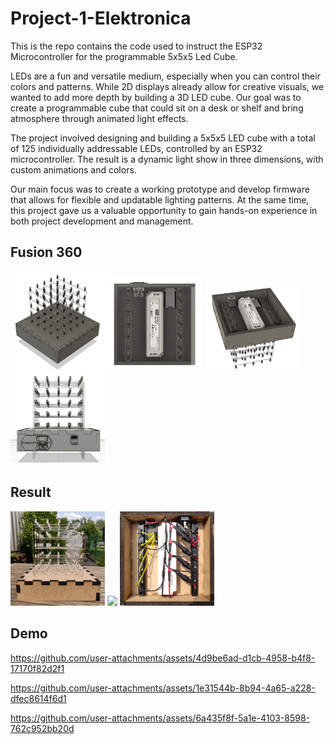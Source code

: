 # Project-1-Elektronica

This is the repo contains the code used to instruct the ESP32 Microcontroller for the programmable 5x5x5 Led Cube.

LEDs are a fun and versatile medium, especially when you can control their colors and patterns. While 2D displays already allow for creative visuals, we wanted to add more depth by building a 3D LED cube. Our goal was to create a programmable cube that could sit on a desk or shelf and bring atmosphere through animated light effects.

The project involved designing and building a 5x5x5 LED cube with a total of 125 individually addressable LEDs, controlled by an ESP32 microcontroller. The result is a dynamic light show in three dimensions, with custom animations and colors.

Our main focus was to create a working prototype and develop firmware that allows for flexible and updatable lighting patterns. At the same time, this project gave us a valuable opportunity to gain hands-on experience in both project development and management.

## Fusion 360
<img src="images/fusion1.png" style="width:30%"/> <img src="images/fusion2.png" style="width:30%"/>
<img src="images/fusion3.png" style="width:30%"/> <img src="images/fusion4.png" style="width:30%"/>

## Result
<img src="images/res1.jpg" style="width:30%"/> <img src="images/res2.jpg" style="width:30%"/>
<img src="images/res3.jpg" style="width:30%"/>

## Demo

https://github.com/user-attachments/assets/4d9be6ad-d1cb-4958-b4f8-17170f82d2f1

https://github.com/user-attachments/assets/1e31544b-8b94-4a65-a228-dfec8614f6d1

https://github.com/user-attachments/assets/6a435f8f-5a1e-4103-8598-762c952bb20d
